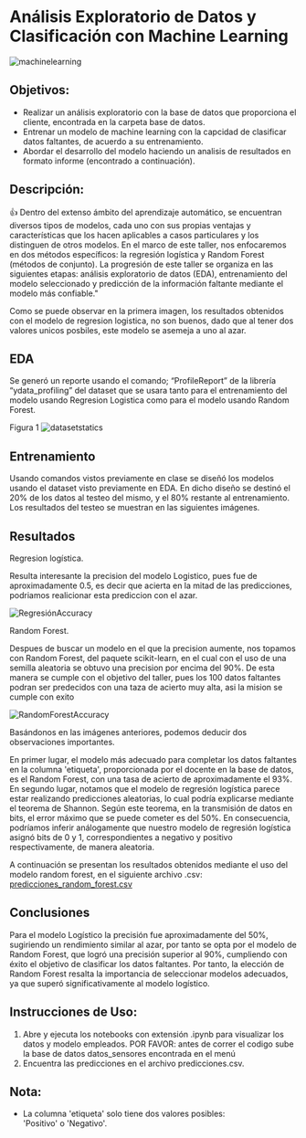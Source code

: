 # Análisis Exploratorio de Datos y Clasificación con Machine Learning


![machinelearning](https://github.com/DiegoMeloCoder/Machine_Learning_T3Profundizacion/assets/149011345/a04f0eb9-5618-4217-a56b-47687f9f4ff3)


## Objetivos:
- Realizar un análisis exploratorio con la base de datos que proporciona el cliente, encontrada en la carpeta base de datos.
- Entrenar un modelo de machine learning con la capcidad de clasificar datos faltantes, de acuerdo a su entrenamiento.
- Abordar el desarrollo del modelo haciendo un analisis de resultados en formato informe (encontrado a continuación).


## Descripción:
:+1:
  Dentro del extenso ámbito del aprendizaje automático, se encuentran diversos tipos de modelos, cada uno con sus propias ventajas y características que los hacen aplicables a casos particulares y los distinguen de otros modelos. En el marco de este taller, nos enfocaremos en dos métodos específicos: la regresión logística y Random Forest (métodos de conjunto). La progresión de este taller se organiza en las siguientes etapas: análisis exploratorio de datos (EDA), entrenamiento del modelo seleccionado y predicción de la información faltante mediante el modelo más confiable." 
  

Como se puede observar en la primera imagen, los resultados obtenidos con el modelo de regresion logistica, no son buenos, dado que al tener dos valores unicos posbiles, este modelo se asemeja a uno al azar.
  
## EDA
Se generó un reporte usando el comando; “ProfileReport” de la librería “ydata_profiling” del dataset que se usara tanto para el entrenamiento del modelo usando Regresion Logistica como para el modelo usando Random Forest.

Figura 1
![datasetstatics](https://github.com/DiegoMeloCoder/Machine_Learning_T2Profundizacion/assets/149011345/321a7bef-5a21-4d06-b1d8-a357402e7a05)

## Entrenamiento
Usando comandos vistos previamente en clase se diseñó los modelos usando el dataset visto previamente en EDA. En dicho diseño se destinó el 20% de los datos al testeo del mismo, y el 80% restante al entrenamiento.
Los resultados del testeo se muestran en las siguientes imágenes.



## Resultados

Regresion logística.

Resulta interesante la precision del modelo Logistico, pues fue de aproximadamente 0.5, es decir que acierta en la mitad de las predicciones, podriamos realicionar esta prediccion con el azar.

![RegresiónAccuracy](https://github.com/DiegoMeloCoder/Machine_Learning_T2Profundizacion/assets/149011345/bddcb550-c8c2-4dab-b1b1-74942587974f)

Random Forest.

Despues de buscar un modelo en el que la precision aumente, nos topamos con Random Forest, del 
paquete scikit-learn, en el cual con el uso de una semilla aleatoria se obtuvo una precision por encima del 90%. De esta manera se cumple con el objetivo del taller, pues los 100 datos faltantes podran ser predecidos con una taza de acierto muy alta, asi la mision se cumple con exito

![RandomForestAccuracy](https://github.com/DiegoMeloCoder/Machine_Learning_T2Profundizacion/assets/149011345/a6bef6c8-b657-4479-8918-2687d8575cee)


Basándonos en las imágenes anteriores, podemos deducir dos observaciones importantes. 

En primer lugar, el modelo más adecuado para completar los datos faltantes en la columna 'etiqueta', proporcionada por el docente en la base de datos, es el Random Forest, con una tasa de acierto de aproximadamente el 93%. 
En segundo lugar, notamos que el modelo de regresión logística parece estar realizando predicciones aleatorias, lo cual podría explicarse mediante el teorema de Shannon. Según este teorema, en la transmisión de datos en bits, el error máximo que se puede cometer es del 50%. En consecuencia, podríamos inferir análogamente que nuestro modelo de regresión logística asignó bits de 0 y 1, correspondientes a negativo y positivo respectivamente, de manera aleatoria.


A continuación se presentan los resultados obtenidos mediante el uso del modelo random forest, en el siguiente archivo .csv:  [predicciones_random_forest.csv](https://github.com/DiegoMeloCoder/Machine_Learning_T2Profundizacion/blob/main/Output%20de%20Predicciones/predicciones_random_forest.csv)

## Conclusiones

Para el modelo Logístico la precisión fue aproximadamente del 50%, sugiriendo un rendimiento similar al azar, por tanto se opta por el modelo de Random Forest, que logró una precisión superior al 90%, cumpliendo con éxito el objetivo de clasificar los datos faltantes.
Por tanto, la elección de Random Forest resalta la importancia de seleccionar modelos adecuados, ya que superó significativamente al modelo logístico.



## Instrucciones de Uso:
1. Abre y ejecuta los notebooks con extensión .ipynb para visualizar los datos y modelo empleados. POR FAVOR: antes de correr el codigo sube la base de datos datos_sensores encontrada en el menú
3. Encuentra las predicciones en el archivo predicciones.csv.

## Nota:
- La columna 'etiqueta' solo tiene dos valores posibles: 'Positivo' o 'Negativo'.

